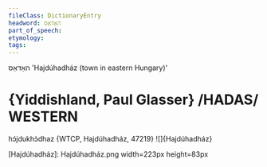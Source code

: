 ```yaml
---
fileClass: DictionaryEntry
headword: האַדאַס
part_of_speech: 
etymology: 
tags: 
---
```

האַדאַס
'Hajdúhadház (town in eastern Hungary)'

{Yiddishland, Paul Glasser}
/HADAS/
WESTERN
========

hɔ́jdukhɔ̀dhaz {WTCP, Hajdúhadház, 47219}
![]{Hajdúhadház}

[Hajdúhadház]: Hajdúhadház.png width=223px height=83px